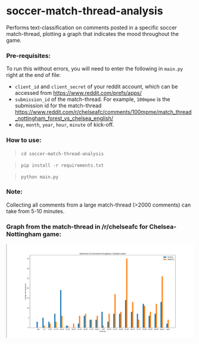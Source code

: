 # soccer-match-thread-analysis

Performs text-classification on comments posted in a specific soccer match-thread,
plotting a graph that indicates the mood throughout the game.

### Pre-requisites:

To run this without errors, you will need to enter the following in ``main.py`` right at the end of file:

- ``client_id`` and ``client_secret`` of your reddit account, which can be accessed from https://www.reddit.com/prefs/apps/
- ``submission_id`` of the match-thread. For example, ``100mpme`` is the submission id for the
  match-thread https://www.reddit.com/r/chelseafc/comments/100mpme/match_thread_nottingham_forest_vs_chelsea_english/
- ``day``, ``month``, ``year``, ``hour``, ``minute`` of kick-off.

### How to use:
> ``cd soccer-match-thread-analysis``

> ``pip install -r requirements.txt``

> ``python main.py``

### Note:
Collecting all comments from a large match-thread (>2000 comments) can take from 5-10 minutes. 


### Graph from the match-thread in /r/chelseafc for Chelsea-Nottingham game:

![chelsea-nottingham](images/chelsea-nottingham.png)
